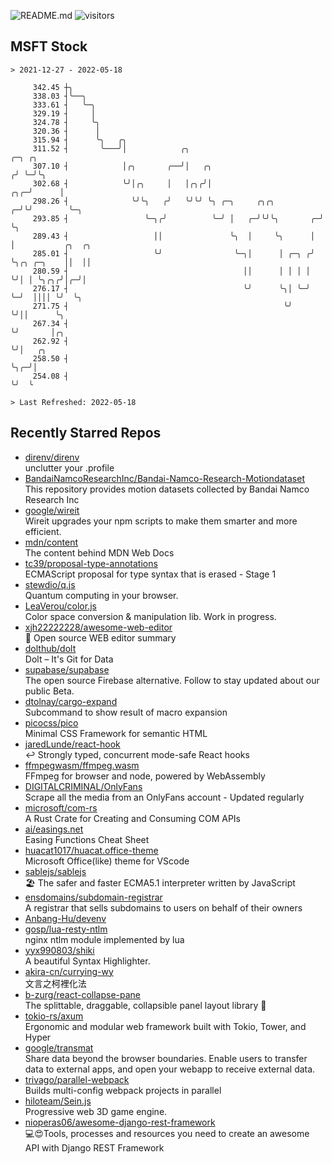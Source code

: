 ![README.md](https://github.com/Gerhut/Gerhut/workflows/README.md/badge.svg)
![visitors](https://visitors.vercel.app/Gerhut/Gerhut?token=8cf69d1f6813d272ef062726b6070c9be4ff72038cfe5a7ded7384a8da65d866)

## MSFT Stock

```
> 2021-12-27 - 2022-05-18

     342.45 ┼╮                                                                                                   
     338.03 ┤╰──╮                                                                                                
     333.61 ┤   ╰─╮                                                                                              
     329.19 ┤     │                                                                                              
     324.78 ┤     ╰╮                                                                                             
     320.36 ┤      │                                                                                             
     315.94 ┤      ╰╮   ╭╮                                                                                       
     311.52 ┤       ╰───╯│            ╭╮                                    ╭─╮ ╭╮                               
     307.10 ┤            │╭╮       ╭──╯│   ╭╮                              ╭╯ ╰─╯╰╮                              
     302.68 ┤            ╰╯│╭╮     │   │╭╮╭╯│                          ╭╮╭─╯      │                              
     298.26 ┤              ╰╯╰╮   ╭╯   ╰╯╰╯ ╰╮ ╭─╮     ╭╮╭╮          ╭─╯╰╯        ╰─╮                            
     293.85 ┤                 ╰─╮╭╯          ╰─╯ │   ╭─╯╰╯╰╮       ╭─╯              ╰╮                           
     289.43 ┤                   ││               ╰╮  │     ╰╮      │                 │           ╭╮  ╭╮          
     285.01 ┤                   ╰╯                ╰─╮│      │ ╭─╮ ╭╯                 ╰╮╭╮ ╭─╮    ││  ││          
     280.59 ┤                                       ││      │ │ │ │                   ╰╯│ │ ╰╮╭╮╭╯│╭─╯│          
     276.17 ┤                                       ╰╯      ╰╮│ ╰─╯                     ╰─╯  ││││ ╰╯  ╰╮         
     271.75 ┤                                                ╰╯                              ╰╯││      ╰╮        
     267.34 ┤                                                                                  ╰╯       │╭╮      
     262.92 ┤                                                                                           ╰╯│   ╭╮ 
     258.50 ┤                                                                                             ╰╮╭─╯│ 
     254.08 ┤                                                                                              ╰╯  ╰ 

> Last Refreshed: 2022-05-18
```

## Recently Starred Repos

- [direnv/direnv](https://github.com/direnv/direnv)  
  unclutter your .profile
- [BandaiNamcoResearchInc/Bandai-Namco-Research-Motiondataset](https://github.com/BandaiNamcoResearchInc/Bandai-Namco-Research-Motiondataset)  
  This repository provides motion datasets collected by Bandai Namco Research Inc
- [google/wireit](https://github.com/google/wireit)  
  Wireit upgrades your npm scripts to make them smarter and more efficient.
- [mdn/content](https://github.com/mdn/content)  
  The content behind MDN Web Docs
- [tc39/proposal-type-annotations](https://github.com/tc39/proposal-type-annotations)  
  ECMAScript proposal for type syntax that is erased - Stage 1
- [stewdio/q.js](https://github.com/stewdio/q.js)  
  Quantum computing in your browser.
- [LeaVerou/color.js](https://github.com/LeaVerou/color.js)  
  Color space conversion & manipulation lib. Work in progress.
- [xjh22222228/awesome-web-editor](https://github.com/xjh22222228/awesome-web-editor)  
  🔨  Open source WEB editor summary
- [dolthub/dolt](https://github.com/dolthub/dolt)  
  Dolt – It's Git for Data
- [supabase/supabase](https://github.com/supabase/supabase)  
  The open source Firebase alternative. Follow to stay updated about our public Beta.
- [dtolnay/cargo-expand](https://github.com/dtolnay/cargo-expand)  
  Subcommand to show result of macro expansion
- [picocss/pico](https://github.com/picocss/pico)  
  Minimal CSS Framework for semantic HTML
- [jaredLunde/react-hook](https://github.com/jaredLunde/react-hook)  
  ↩ Strongly typed, concurrent mode-safe React hooks
- [ffmpegwasm/ffmpeg.wasm](https://github.com/ffmpegwasm/ffmpeg.wasm)  
  FFmpeg for browser and node, powered by WebAssembly
- [DIGITALCRIMINAL/OnlyFans](https://github.com/DIGITALCRIMINAL/OnlyFans)  
  Scrape all the media from an OnlyFans account - Updated regularly
- [microsoft/com-rs](https://github.com/microsoft/com-rs)  
  A Rust Crate for Creating and Consuming COM APIs
- [ai/easings.net](https://github.com/ai/easings.net)  
  Easing Functions Cheat Sheet
- [huacat1017/huacat.office-theme](https://github.com/huacat1017/huacat.office-theme)  
  Microsoft Office(like) theme for VScode
- [sablejs/sablejs](https://github.com/sablejs/sablejs)  
  🏖️ The safer and faster ECMA5.1 interpreter written by JavaScript
- [ensdomains/subdomain-registrar](https://github.com/ensdomains/subdomain-registrar)  
  A registrar that sells subdomains to users on behalf of their owners
- [Anbang-Hu/devenv](https://github.com/Anbang-Hu/devenv)  
- [gosp/lua-resty-ntlm](https://github.com/gosp/lua-resty-ntlm)  
  nginx ntlm module implemented by lua
- [yyx990803/shiki](https://github.com/yyx990803/shiki)  
  A beautiful Syntax Highlighter.
- [akira-cn/currying-wy](https://github.com/akira-cn/currying-wy)  
  文言之柯裡化法
- [b-zurg/react-collapse-pane](https://github.com/b-zurg/react-collapse-pane)  
  The splittable, draggable, collapsible panel layout library 🎉
- [tokio-rs/axum](https://github.com/tokio-rs/axum)  
  Ergonomic and modular web framework built with Tokio, Tower, and Hyper
- [google/transmat](https://github.com/google/transmat)  
  Share data beyond the browser boundaries. Enable users to transfer data to external apps, and open your webapp to receive external data.
- [trivago/parallel-webpack](https://github.com/trivago/parallel-webpack)  
  Builds multi-config webpack projects in parallel
- [hiloteam/Sein.js](https://github.com/hiloteam/Sein.js)  
  Progressive web 3D game engine.
- [nioperas06/awesome-django-rest-framework](https://github.com/nioperas06/awesome-django-rest-framework)  
   💻😍Tools, processes and resources you need to create an awesome API with Django REST Framework
